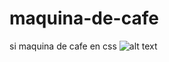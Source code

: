 # maquina-de-cafe
si maquina de cafe en css
![alt text](https://github.com/ricardolegac/maquina-cafe/blob/master/maquina.png?raw=true)
